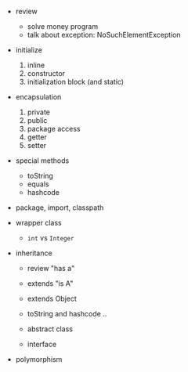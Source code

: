 
+ review 
  + solve money program 
  + talk about exception: NoSuchElementException

+ initialize
   1. inline
   2. constructor 
   3. initialization block (and static)

+ encapsulation 
   1. private
   2. public
   3. package access 
   4. getter
   5. setter

+ special methods 
   + toString
   + equals
   + hashcode 

+ package, import, classpath 

+ wrapper class
  + `int` vs `Integer`

+ inheritance
   + review "has a"
   + extends "is A"
 
   + extends Object
   + toString and hashcode .. 

   + abstract class 
   + interface 

+ polymorphism 
